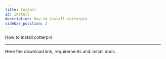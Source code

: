 ```yaml
---
title: Install
id: install
description: How to install cotterpin
sidebar_position: 2
---
```


How to install cotterpin

---

Here the download link, requirements and install docs.

